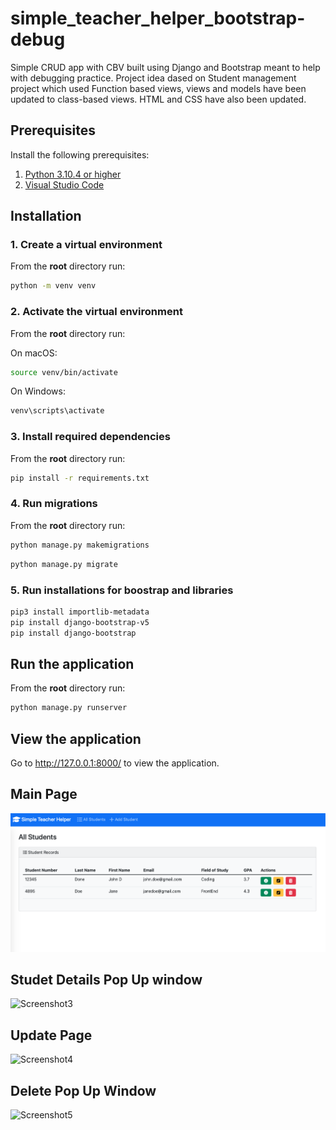 # simple_teacher_helper_bootstrap-debug
Simple CRUD app with CBV built using Django and Bootstrap meant to help with debugging practice. Project idea dased on Student management project which used Function based views, views and models have been updated to class-based views.  HTML and CSS have also been updated.

## Prerequisites

Install the following prerequisites:

1. [Python 3.10.4 or higher](https://www.python.org/downloads/)
2. [Visual Studio Code](https://code.visualstudio.com/download)

## Installation

### 1. Create a virtual environment

From the **root** directory run:

```bash
python -m venv venv
```

### 2. Activate the virtual environment

From the **root** directory run:

On macOS:

```bash
source venv/bin/activate
```

On Windows:

```bash
venv\scripts\activate
```

### 3. Install required dependencies

From the **root** directory run:

```bash
pip install -r requirements.txt
```

### 4. Run migrations

From the **root** directory run:

```bash
python manage.py makemigrations
```
```bash
python manage.py migrate
```

### 5. Run installations for boostrap and libraries

```bash
pip3 install importlib-metadata
pip install django-bootstrap-v5
pip install django-bootstrap
```

## Run the application

From the **root** directory run:

```bash
python manage.py runserver
```

## View the application

Go to http://127.0.0.1:8000/ to view the application.

## Main Page
![Screenshot2](Screenshot2.png)
## Studet Details Pop Up window
![Screenshot3](Screenshot3-main.png)
## Update Page
![Screenshot4](Screenshot4-main.png)
## Delete Pop Up Window
![Screenshot5](Screenshot5-main.png)